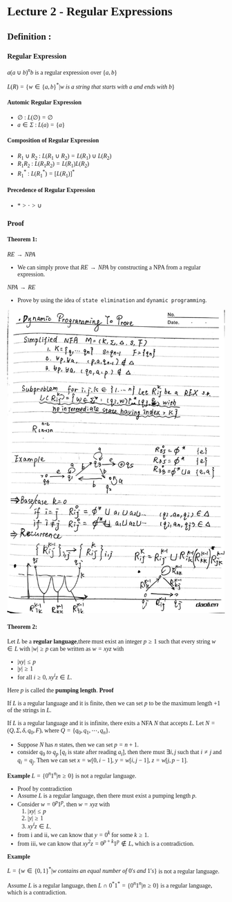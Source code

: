 <font face = "Times New Roman">

# Lecture 2 - Regular Expressions
## Definition :
### Regular Expression
$a(a\cup b)^nb$ is a regular expression over $\{a,b\}$

$L(R) = \{w \in \{a,b\}^* | w\ is\ a\ string\ that\ starts\ with\ a\ and\ ends\ with\ b\}$

#### Automic Regular Expression

* $\emptyset$ : $L(\emptyset) = \emptyset$
* $a\in \Sigma$ : $L(a) = \{a\}$

#### Composition of Regular Expression

* $R_1\cup R_2$ : $L(R_1\cup R_2) = L(R_1)\cup L(R_2)$
* $R_1R_2$ : $L(R_1R_2) = L(R_1)L(R_2)$
* $R_1^*$ : $L(R_1^*) = [L(R_1)]^*$

#### Precedence of Regular Expression
* $* >  \cdot > \cup$

### Proof
#### Theorem 1: 

$RE \rightarrow NPA$

* We can simply prove that $RE \rightarrow NPA$ by constructing a NPA from a regular expression.

$NPA \rightarrow RE$

* Prove by using the idea of `state elimination` and `dynamic programming`.

![1](1.jpg)

#### Theorem 2:

Let $L$ be a **regular language**,there must exist an integer $p\geq 1$ such that every string $w\in L$ with $|w|\geq p$ can be written as $w = xyz$ with 

* $|xy|\leq p$
* $|y|\geq 1$ 
* for all $i\geq 0$, $xy^iz\in L$.

Here $p$ is called the **pumping length**.
**Proof**

If $L$ is a regular language and it is finite, then we can set $p$ to be the maximum length +1 of the strings in $L$.

If $L$ is a regular language and it is infinite, there exits a NFA $N$ that accepts $L$. Let $N = (Q,\Sigma,\delta,q_0,F)$, where $Q = \{q_0,q_1,\cdots,q_n\}$.

* Suppose $N$ has $n$ states, then we can set $p = n+1$.
* consider $q_0 \ to\ q_p$ [$q_i$ is state after reading $a_i$], then there must $\exists i,j$ such that $i\neq j$ and $q_i = q_j$. Then we can set $x = w[0,i-1]$, $y = w[i,j-1]$, $z = w[j,p-1]$.

**Example**
$L = \{0^n1^n | n\geq 0\}$ is not a regular language.

* Proof by contradiction
* Assume $L$ is a regular language, then there must exist a pumping length $p$.
* Consider $w = 0^p1^p$, then $w = xyz$ with
  1. $|xy|\leq p$
  2. $|y|\geq 1$ 
  3.  $xy^iz\in L$.
* from i and ii, we can know that $y = 0^k$ for some $k\geq 1$.
* from iii, we can know that $xy^2z = 0^{p+k}1^p \notin L$, which is a contradiction.

**Example**

$L = \{w\in \{0,1\}^* | w\ contains\ an\ equal\ number\ of\ 0's\ and\ 1's\}$ is not a regular language.

Assume $L$ is a regular language, then $L \cap 0^*1^* = \{0^n1^n | n\geq 0\}$ is a regular language, which is a contradiction.



</font>